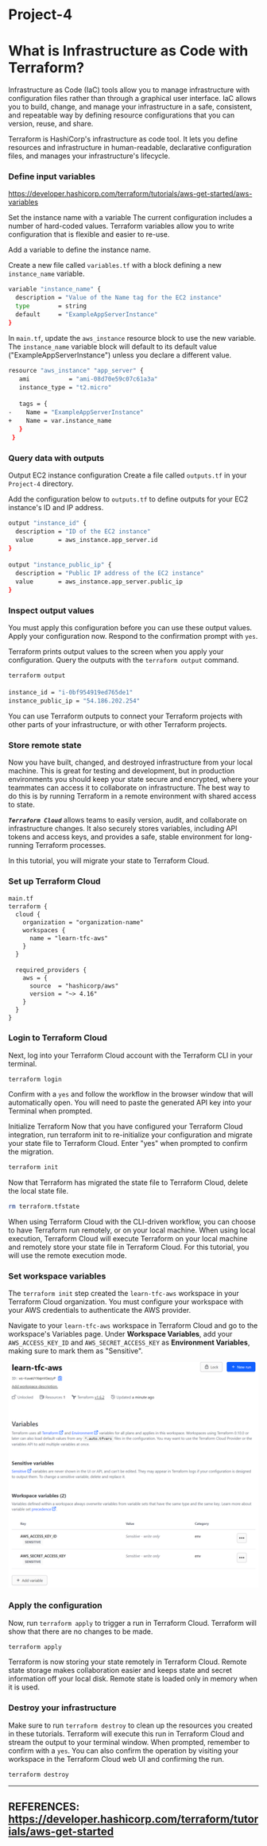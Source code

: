 # Project-4

# What is Infrastructure as Code with Terraform?

Infrastructure as Code (IaC) tools allow you to manage infrastructure with configuration files rather than through a graphical user interface. IaC allows you to build, change, and manage your infrastructure in a safe, consistent, and repeatable way by defining resource configurations that you can version, reuse, and share.

Terraform is HashiCorp's infrastructure as code tool. It lets you define resources and infrastructure in human-readable, declarative configuration files, and manages your infrastructure's lifecycle.

### Define input variables
https://developer.hashicorp.com/terraform/tutorials/aws-get-started/aws-variables

Set the instance name with a variable
The current configuration includes a number of hard-coded values. Terraform variables allow you to write configuration that is flexible and easier to re-use.

Add a variable to define the instance name.

Create a new file called `variables.tf` with a block defining a new `instance_name` variable.

```sh
variable "instance_name" {
  description = "Value of the Name tag for the EC2 instance"
  type        = string
  default     = "ExampleAppServerInstance"
}
```

In `main.tf`, update the `aws_instance` resource block to use the new variable.
The `instance_name` variable block will default to its default value
("ExampleAppServerInstance") unless you declare a different value.

```sh
resource "aws_instance" "app_server" {
   ami           = "ami-08d70e59c07c61a3a"
   instance_type = "t2.micro"

   tags = {
-    Name = "ExampleAppServerInstance"
+    Name = var.instance_name
   }
 }
```

### Query data with outputs

Output EC2 instance configuration
Create a file called `outputs.tf` in your `Project-4` directory.

Add the configuration below to `outputs.tf` to define outputs for your EC2 instance's ID and IP address.

```sh
output "instance_id" {
  description = "ID of the EC2 instance"
  value       = aws_instance.app_server.id
}

output "instance_public_ip" {
  description = "Public IP address of the EC2 instance"
  value       = aws_instance.app_server.public_ip
}
```

### Inspect output values
You must apply this configuration before you can use these output values.
Apply your configuration now. Respond to the confirmation prompt with `yes`.

Terraform prints output values to the screen when you apply your configuration.
Query the outputs with the `terraform output` command.

```sh
terraform output
 
instance_id = "i-0bf954919ed765de1"
instance_public_ip = "54.186.202.254"

```

You can use Terraform outputs to connect your Terraform projects with
other parts of your infrastructure, or with other Terraform projects. 


### Store remote state
Now you have built, changed, and destroyed infrastructure from your local machine. This is great for testing and development, but in production environments you should keep your state secure and encrypted, where your teammates can access it to collaborate on infrastructure. The best way to do this is by running Terraform in a remote environment with shared access to state.

***`Terraform Cloud`*** allows teams to easily version, audit, and collaborate on infrastructure changes. It also securely stores variables, including API tokens and access keys, and provides a safe, stable environment for long-running Terraform processes.

In this tutorial, you will migrate your state to Terraform Cloud.

### Set up Terraform Cloud

```
main.tf
terraform {
  cloud {
    organization = "organization-name"
    workspaces {
      name = "learn-tfc-aws"
    }
  }

  required_providers {
    aws = {
      source  = "hashicorp/aws"
      version = "~> 4.16"
    }
  }
}
```

### Login to Terraform Cloud
Next, log into your Terraform Cloud account with the Terraform CLI in your terminal.

```sh
terraform login
```

Confirm with a `yes` and follow the workflow in the browser window that will automatically open. You will need to paste the generated API key into your Terminal when prompted.

Initialize Terraform
Now that you have configured your Terraform Cloud integration, run terraform init to re-initialize your configuration and migrate your state file to Terraform Cloud. Enter "yes" when prompted to confirm the migration.

```sh
terraform init
```

Now that Terraform has migrated the state file to Terraform Cloud, delete the local state file.
```sh
rm terraform.tfstate
```

When using Terraform Cloud with the CLI-driven workflow, you can choose to have Terraform run remotely, or on your local machine. When using local execution, Terraform Cloud will execute Terraform on your local machine and remotely store your state file in Terraform Cloud. For this tutorial, you will use the remote execution mode.


### Set workspace variables

The `terraform init` step created the `learn-tfc-aws` workspace in your Terraform Cloud organization. You must configure your workspace with your AWS credentials to authenticate the AWS provider.

Navigate to your `learn-tfc-aws` workspace in Terraform Cloud and go to the workspace's Variables page. Under **Workspace Variables**, add your `AWS_ACCESS_KEY_ID` and `AWS_SECRET_ACCESS_KEY` as **Environment Variables**, making sure to mark them as "Sensitive".


![Alt text](image.png)


### Apply the configuration

Now, run `terraform apply` to trigger a run in Terraform Cloud. Terraform will show that there are no changes to be made.

```sh
terraform apply
```


Terraform is now storing your state remotely in Terraform Cloud. Remote state storage makes collaboration easier and keeps state and secret information off your local disk. Remote state is loaded only in memory when it is used.


### Destroy your infrastructure
Make sure to run `terraform destroy` to clean up the resources you created in these tutorials.
Terraform will execute this run in Terraform Cloud and stream the output to your terminal window.
When prompted, remember to confirm with a `yes`. You can also confirm the operation by visiting your workspace in the Terraform Cloud web UI and confirming the run.

```sh
terraform destroy
```

---
REFERENCES:
https://developer.hashicorp.com/terraform/tutorials/aws-get-started
----